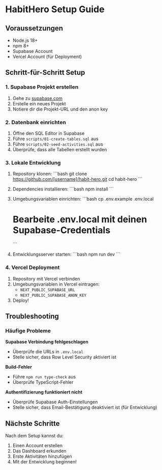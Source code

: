 # HabitHero Setup Guide

## Voraussetzungen

- Node.js 18+ 
- npm 8+
- Supabase Account
- Vercel Account (für Deployment)

## Schritt-für-Schritt Setup

### 1. Supabase Projekt erstellen

1. Gehe zu [supabase.com](https://supabase.com)
2. Erstelle ein neues Projekt
3. Notiere dir die Projekt-URL und den anon key

### 2. Datenbank einrichten

1. Öffne den SQL Editor in Supabase
2. Führe `scripts/01-create-tables.sql` aus
3. Führe `scripts/02-seed-activities.sql` aus
4. Überprüfe, dass alle Tabellen erstellt wurden

### 3. Lokale Entwicklung

1. Repository klonen:
   \`\`\`bash
   git clone https://github.com/[username]/habit-hero.git
   cd habit-hero
   \`\`\`

2. Dependencies installieren:
   \`\`\`bash
   npm install
   \`\`\`

3. Umgebungsvariablen einrichten:
   \`\`\`bash
   cp .env.example .env.local
   # Bearbeite .env.local mit deinen Supabase-Credentials
   \`\`\`

4. Entwicklungsserver starten:
   \`\`\`bash
   npm run dev
   \`\`\`

### 4. Vercel Deployment

1. Repository mit Vercel verbinden
2. Umgebungsvariablen in Vercel eintragen:
   - `NEXT_PUBLIC_SUPABASE_URL`
   - `NEXT_PUBLIC_SUPABASE_ANON_KEY`
3. Deploy!

## Troubleshooting

### Häufige Probleme

**Supabase Verbindung fehlgeschlagen**
- Überprüfe die URLs in `.env.local`
- Stelle sicher, dass Row Level Security aktiviert ist

**Build-Fehler**
- Führe `npm run type-check` aus
- Überprüfe TypeScript-Fehler

**Authentifizierung funktioniert nicht**
- Überprüfe Supabase Auth-Einstellungen
- Stelle sicher, dass Email-Bestätigung deaktiviert ist (für Entwicklung)

## Nächste Schritte

Nach dem Setup kannst du:
1. Einen Account erstellen
2. Das Dashboard erkunden
3. Erste Aktivitäten hinzufügen
4. Mit der Entwicklung beginnen!
